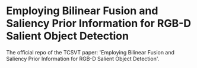 # Employing Bilinear Fusion and Saliency Prior Information for RGB-D Salient Object Detection
The official repo of the TCSVT paper: 'Employing Bilinear Fusion and Saliency Prior Information for RGB-D Salient Object Detection'.



